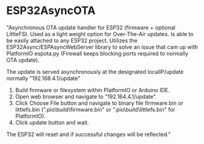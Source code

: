 # ESP32AsyncOTA
"Asynchronous OTA update handler for ESP32 (firmware + optional LittleFS). Used as a light weight option for Over-The-Air updates. Is able to be easily attached to any ESP32 project.
Utilizes the ESP32Async/ESPAsyncWebServer library to solve an issue that cam up with PlatformIO espota.py (Firewall keeps blocking ports required to normally OTA update). 

The update is served asynchronously at the designated localIP/update normally "192.168.4.1/update"

1. Build firmware or filesystem within PlatformIO or Arduino IDE.
2. Open web browser and navigate to "192.164.4.1/update".
3. Click Choose File button and navigate to binary file firmware.bin or littlefs.bin ("\.pio\build\firmware.bin" or "\.pio\build\littlefs.bin" for PlatformIO).
4. Click update button and wait.

The ESP32 will reset and if successful changes will be reflected."
